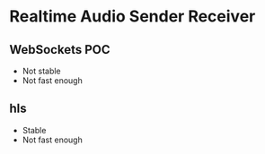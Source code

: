 # Realtime Audio Sender Receiver

## WebSockets POC

* Not stable 
* Not fast enough

## hls

* Stable
* Not fast enough